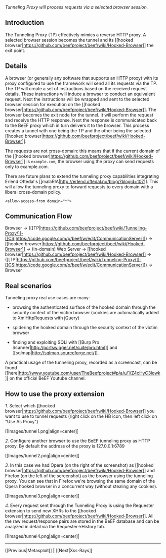 _Tunneling Proxy will process requests via a selected browser session._

## Introduction

The Tunneling Proxy (TP) effectively mimics a reverse HTTP proxy. A selected browser session becomes the tunnel and its [[hooked browser|https://github.com/beefproject/beef/wiki/Hooked-Browser]] the exit point. 

## Details

A browser (or generally any software that supports an HTTP proxy) with its proxy configured to use the framework will send all its requests via the TP. The TP will create a set of instructions based on the received request details. These instructions will induce a browser to conduct an equivalent request.  Next the instructions will be wrapped and sent to the selected browser session for execution on the [[hooked browser|https://github.com/beefproject/beef/wiki/Hooked-Browser]]. The browser becomes the exit node for the tunnel. It will perform the request and receive the HTTP response. Next the response is communicated back to the BeEF proxy which in turn delivers it to the browser. This process creates a tunnel with one being the TP and the other being the selected [[hooked browser|https://github.com/beefproject/beef/wiki/Hooked-Browser]].

The requests are not cross-domain: this means that if the current domain of the [[hooked browser|https://github.com/beefproject/beef/wiki/Hooked-Browser]] is `example.com`, the browser using the proxy can send requests only to example.com.

There are future plans to extend the tunneling proxy capabilities integrating Erlend Oftedal's [[malaRIA|http://erlend.oftedal.no/blog/?blogid=107]]. This will allow the tunneling proxy to forward requests to every domain with a liberal cross-domain policy.

```<allow-access-from domain="*">```

## Communication Flow

Browser -> ([[TP|https://github.com/beefproject/beef/wiki/Tunneling-Proxy/]]-[[CS|https://code.google.com/p/beef/w/edit/CommunicationServer]]) -> [[hooked browser|https://github.com/beefproject/beef/wiki/Hooked-Browser]] -> (In-domain) Web Server -> [[hooked browser|https://github.com/beefproject/beef/wiki/Hooked-Browser]] -> ([[TP|https://github.com/beefproject/beef/wiki/Tunneling-Proxy/]]-[[CS|https://code.google.com/p/beef/w/edit/CommunicationServer]]) -> Browser

## Real scenarios

Tunneling proxy real use cases are many:
 - browsing the authenticated surface of the hooked domain through the security context of the victim browser (cookies are automatically added to XmlHttpRequests with jQuery)

 - spidering the hooked domain through the security context of the victim browser

 - finding and exploiting SQLi with [[Burp Pro Scanner|http://portswigger.net/suite/pro.html]] and [[sqlmap|http://sqlmap.sourceforge.net/]].

A practical usage of the tunneling proxy, recorded as a screencast, can be found [[here|http://www.youtube.com/user/TheBeefproject#p/a/u/1/Z4cHyC3lowk]] on the official BeEF Youtube channel.

## How to use the proxy extension

*1.* Select which [[hooked browser|https://github.com/beefproject/beef/wiki/Hooked-Browser]] you want to use to tunnel requests (right click on the HB icon, then left click on "Use As Proxy")

[[Images/tunnel1.png|align=center]]

*2.* Configure another browser to use the BeEF tunneling proxy as HTTP proxy. By default the address of the proxy is 127.0.0.1:6789

[[Images/tunnel2.png|align=center]]

*3.* In this case we had Opera (on the right of the screenshot) as [[hooked browser|https://github.com/beefproject/beef/wiki/Hooked-Browser]] and Firefox (on the left of the screenshot) as the browser using the tunneling proxy. You can see that in Firefox we're browsing the same domain of the Opera hooked browser in a concurrent way (without stealing any cookies).  

[[Images/tunnel3.png|align=center]]

*4.* Every request sent through the Tunneling Proxy is using the Requester extension to send new XHRs to the [[hooked browser|https://github.com/beefproject/beef/wiki/Hooked-Browser]]. All the raw request/response pairs are stored in the BeEF database and can be analyzed in detail via the Requester->History tab.


[[Images/tunnel4.png|align=center]]

***

[[Previous|Metasploit]] | [[Next|Xss-Rays]]
